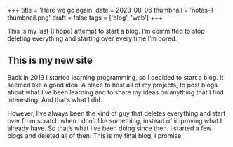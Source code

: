 +++
title = 'Here we go again'
date = 2023-08-06
thumbnail = 'notes-1-thumbnail.png'
draft = false
tags = ['blog', 'web']
+++

This is my last (I hope) attempt to start a blog. I’m committed to stop deleting
everything and starting over every time I’m bored.

## This is my new site

Back in 2019 I started learning programming, so I decided to start a blog. It seemed like
a good idea. A place to host all of my projects, to post blogs about what I’ve been
learning and to share my ideas on anything that I find interesting. And
that’s what I did.

However, I’ve always been the kind of guy that deletes everything and start over from
scratch when I don’t like something, instead of improving what I already have. So that’s
what I’ve been doing since then. I started a few blogs and deleted all of then. This is
my final blog, I promise.
